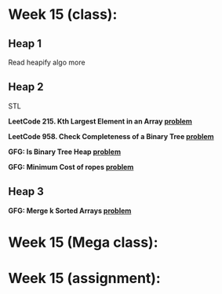 # Week 15 (class):

## Heap 1

Read heapify algo more

## Heap 2

STL <br/>

**LeetCode 215. Kth Largest Element in an Array [problem](https://leetcode.com/problems/kth-largest-element-in-an-array/)**

**LeetCode 958. Check Completeness of a Binary Tree [problem](https://leetcode.com/problems/check-completeness-of-a-binary-tree/)**

**GFG: Is Binary Tree Heap [problem](https://www.geeksforgeeks.org/problems/is-binary-tree-heap/1)**

**GFG: Minimum Cost of ropes [problem](https://www.geeksforgeeks.org/problems/minimum-cost-of-ropes-1587115620/1)**

## Heap 3

**GFG: Merge k Sorted Arrays [problem](https://www.geeksforgeeks.org/problems/merge-k-sorted-arrays/1)**

# Week 15 (Mega class):

# Week 15 (assignment):
